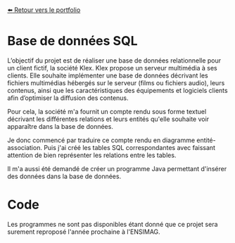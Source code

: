 [:arrow_left: Retour vers le portfolio](https://github.com/ThibaultLanthiez/Portfolio)

# Base de données SQL

L’objectif du projet est de réaliser une base de données relationnelle pour un client fictif, la société Klex. Klex propose un serveur multimédia à ses clients. Elle souhaite implémenter une base de données décrivant les fichiers multimédias hébergés sur le serveur (films ou fichiers audio), leurs contenus, ainsi que les caractéristiques des équipements et logiciels clients afin d’optimiser la diffusion des contenus.

Pour cela, la société m'a fournit un compte rendu sous forme textuel décrivant les différentes relations et leurs entités qu'elle souhaite voir apparaître dans la base de données. 

Je donc commencé par traduire ce compte rendu en diagramme entité-association. Puis j'ai créé les tables SQL correspondantes avec faissant attention de bien représenter les relations entre les tables. 

Il m'a aussi été demandé de créer un programme Java permettant d'insérer des données dans la base de données.

# Code

Les programmes ne sont pas disponibles étant donné que ce projet sera surement reproposé l'année prochaine à l'ENSIMAG.
